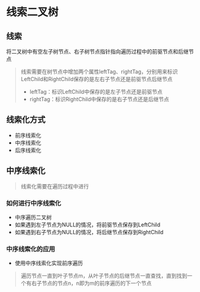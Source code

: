 # 线索二叉树
## 线索
将二叉树中有空左子树节点、右子树节点指针指向遍历过程中的前驱节点和后继节点
> 线索需要在树节点中增加两个属性leftTag、rightTag，分别用来标识LeftChild和RightChild保存的是左右子节点还是前驱节点后继节点
> + leftTag：标识LeftChild中保存的是左子节点还是前驱节点
> + rightTag：标识RightChild中保存的是右子节点还是后继节点

## 线索化方式
+ 前序线索化
+ 中序线索化
+ 后序线索化

## 中序线索化
> 线索化需要在遍历过程中进行
### 如何进行中序线索化
+ 中序遍历二叉树
+ 如果遇到左子节点为NULL的情况，将前驱节点保存到LeftChild
+ 如果遇到右子节点为NULL的情况，将后继节点保存到RightChild
### 中序线索化的应用
+ 使用中序线索化实现前序遍历
> 遍历节点一直到叶子节点m，从叶子节点的后继节点一直查找，直到找到一个有右子节点的节点n，n即为m的前序遍历的下一个节点
